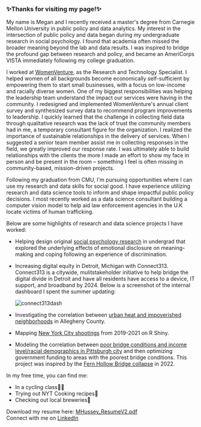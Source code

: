 ### ✨Thanks for visiting my page!✨

My name is Megan and I recently received a master's degree from Carnegie Mellon University in public policy and data analytics. My interest in the intersection of public policy and data began during my undergraduate research in social psychology. I found that academia often missed the broader meaning beyond the lab and data results. I was inspired to bridge the profound gap between research and policy, and became an AmeriCorps VISTA immediately following my college graduation.

I worked at [WomenVenture](https://www.womenventure.org/about/), as the Research and Technology Specialist. I helped women of all backgrounds become economically self-sufficient by empowering them to start small businesses, with a focus on low-income and racially diverse women. One of my biggest responsibilities was helping the leadership team understand the impact our services were having in the community. I redesigned and implemented WomenVenture's annual client survey and synthesized survey data to recommend program improvements to leadership. I quickly learned that the challenge in collecting field data through qualitative research was the lack of trust the community members had in me, a temporary consultant figure for the organization. I realized the importance of sustainable relationships in the delivery of services. When I suggested a senior team member assist me in collecting responses in the field, we greatly improved our response rate. I was ultimately able to build relationships with the clients the more I made an effort to show my face in person and be present in the room – something I feel is often missing in community-based, mission-driven projects.

Following my graduation from CMU, I'm pursuing opportunities where I can use my research and data skills for social good. I have experience utilizing research and data science tools to inform and shape impactful public policy decisions. I most recently worked as a data science consultant building a computer vision model to help aid law enforcement agencies in the U.K locate victims of human trafficking.

Below are some highlights of research and data science projects I have worked: 
- Helping design original [social psychology research](https://wp.stolaf.edu/news/researchers-examine-the-benefits-of-discussing-discrimination) in undergrad that explored the underlying effects of emotional disclosure on meaning-making and coping following an experience of discrimination. 
- Increasing digital equity in Detroit, Michigan with Connect313. Connect313 is a citywide, mulitstakeholder initiative to help bridge the digital divide in Detroit and have all residents have access to a device, IT support, and broadband by 2024. Below is a screenshot of the internal dashboard I spent the summer updating:

  ![connect313dash](https://github.com/megan0422/megan0422/assets/98300623/1f25f908-ab16-43b8-9e72-68f4d8d7793b)
  
- Investigating the correlation between [urban heat and impoverished neighborhoods](https://arcg.is/1fCW1K0) in Allegheny County.
- Mapping [New York City shootings](https://mehussey.shinyapps.io/FinalProject/) from 2019-2021 on R Shiny.
- Modeling the correlation between [poor bridge conditions and income level/racial demographics in Pittsburgh city](https://github.com/megan0422/DABPFinalProject) and then optimizing government funding to areas with the poorest bridge conditions. This project was inspired by the [Fern Hollow Bridge collapse](https://www.cbsnews.com/pittsburgh/news/pittsburgh-bridge-collapse-fern-hollow-one-year-later-infrastructure-bridges-president-biden/) in 2022.


In my free time, you can find me:
- In a cycling class🚴‍♂️
- Trying out NYT Cooking recipes🍴
- Checking out local breweries🍻

Download my resume here: [MHussey_ResumeV2.pdf](https://github.com/megan0422/megan0422/files/13243517/MHussey_ResumeV2.pdf) <br />
Connect with me on [LinkedIn](https://www.linkedin.com/in/megan-hussey/)
